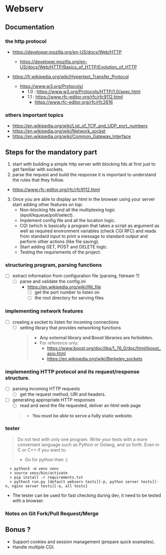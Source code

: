 # Webserv

## Documentation

### the http protocol
* https://developer.mozilla.org/en-US/docs/Web/HTTP
  * https://developer.mozilla.org/en-US/docs/Web/HTTP/Basics_of_HTTP/Evolution_of_HTTP

* https://fr.wikipedia.org/wiki/Hypertext_Transfer_Protocol
  * https://www.w3.org/Protocols/
    * 1.0 : https://www.w3.org/Protocols/HTTP/1.0/spec.html
    * 1.1 : https://www.rfc-editor.org/rfc/rfc9112.html
      * https://www.rfc-editor.org/rfc/rfc2616

### others important topics
* https://en.wikipedia.org/wiki/List_of_TCP_and_UDP_port_numbers
* https://en.wikipedia.org/wiki/Network_socket
* https://en.wikipedia.org/wiki/Common_Gateway_Interface

## Steps for the mandatory part

1. start with building a simple http server with blocking fds at first just to get familiar with sockets.
2. parse the request and build the response it is important to understand the rules that they follow.
  * https://www.rfc-editor.org/rfc/rfc9112.html
3. Once you are able to display an html in the browser using your server start adding other features on top:
   * Non-blocking fds and all the multiplexing logic (epoll/kqueue/poll/select).
   * Implement config file and all the location logic.
   * CGI (which is basically a program that takes a script as argument as well as required environment variables (check CGI RFC) and reads from standard input to print a message to standard output and perform other actions (like file saving).
   * Start adding  GET, POST and DELETE logic.
   * Testing the requirements of the project.

### structuring program, parsing functions
* [ ] extract information from configuration file (parsing, fstream ?)
    * [ ] parse and validate the config.ini
      * https://en.wikipedia.org/wiki/INI_file
        * [ ] get the port number to listen on
        * [ ] the root directory for serving files

### implementing network features
* [ ] creating a socket to listen for incoming connections
  * [ ] setting library that provides networking functions
    > * **Any external library and Boost libraries are forbidden.**
    >  * For reference only:
    >     * https://www.boost.org/doc/libs/1_76_0/doc/html/boost_asio.html
    >     * https://en.wikipedia.org/wiki/Berkeley_sockets

### implementing HTTP protocol and its request/response structure.
* [ ] parsing incoming HTTP requests
  * [ ] get the request method, URI and headers.
* [ ] generating appropriate HTTP responses
  * [ ] read and send the file requested, deliver an html web page
  > * **You must be able to serve a fully static website.**

### tester
> Do not test with only one program. Write your tests with a more
  convenient language such as Python or Golang, and so forth. Even in
  C or C++ if you want to.
>* Go for python then :)
```
  > python3 -m venv venv
  > source venv/bin/activate
  > pip install -r requirements.txt
  > python3 run.py [default webserv tests][-p, python server tests][-n, nginx server tests][-a, all tests]
```
* The tester can be used for fast checking during dev, it need to be tested with a browser.

### Notes on Git Fork/Pull Request/Merge

## Bonus ?

* Support cookies and session management (prepare quick examples).
* Handle multiple CGI.

